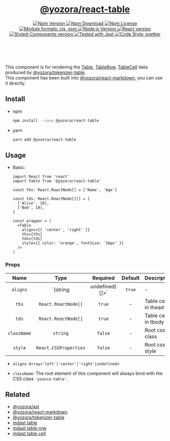 <header>
  <h1 align="center">
    <a href="https://github.com/guanghechen/yozora-react/tree/master/packages/table#readme">@yozora/react-table</a>
  </h1>
  <div align="center">
    <a href="https://www.npmjs.com/package/@yozora/react-table">
      <img
        alt="Npm Version"
        src="https://img.shields.io/npm/v/@yozora/react-table.svg"
      />
    </a>
    <a href="https://www.npmjs.com/package/@yozora/react-table">
      <img
        alt="Npm Download"
        src="https://img.shields.io/npm/dm/@yozora/react-table.svg"
      />
    </a>
    <a href="https://www.npmjs.com/package/@yozora/react-table">
      <img
        alt="Npm License"
        src="https://img.shields.io/npm/l/@yozora/react-table.svg"
      />
    </a>
    <a href="#install">
      <img
        alt="Module formats: cjs, esm"
        src="https://img.shields.io/badge/module_formats-cjs%2C%20esm-green.svg"
      />
    </a>
    <a href="https://github.com/nodejs/node">
      <img
        alt="Node.js Version"
        src="https://img.shields.io/node/v/@yozora/react-table"
      />
    </a>
    <a href="https://github.com/facebook/react">
      <img
        alt="React version"
        src="https://img.shields.io/npm/dependency-version/@yozora/react-table/peer/react"
      />
    </a>
    <a href="https://github.com/styled-components/styled-components">
      <img
        alt="Styled-Components version"
        src="https://img.shields.io/npm/dependency-version/@yozora/react-table/peer/styled-components"
      />
    </a>
    <a href="https://github.com/facebook/jest">
      <img
        alt="Tested with Jest"
        src="https://img.shields.io/badge/tested_with-jest-9c465e.svg"
      />
    </a>
    <a href="https://github.com/prettier/prettier">
      <img
        alt="Code Style: prettier"
        src="https://img.shields.io/badge/code_style-prettier-ff69b4.svg?style=flat-square"
      />
    </a>
  </div>
</header>
<br/>

This component is for rendering the [Table][@yozora/ast#table], [TableRow][@yozora/ast#tablerow], [TableCell][@yozora/ast#tablecell] data produced by
[@yozora/tokenizer-table][].\
This component has been built into [@yozora/react-markdown][], you can use it directly.

## Install

* npm

  ```bash
  npm install --save @yozora/react-table
  ```

* yarn

  ```bash
  yarn add @yozora/react-table
  ```

 ## Usage

* Basic:

  ```tsx
  import React from 'react'
  import Table from '@yozora/react-table'

  const ths: React.ReactNode[] = ['Name', 'Age']

  const tds: React.ReactNode[][] = [
    ['Alice', 18],
    ['Bob', 19],
  ]

  const wrapper = (
    <Table
      aligns={[ 'center', 'right' ]}
      ths={ths}
      tds={tds}
      style={{ color: 'orange', fontSize: '16px' }}
    />
  )
  ```

### Props

Name        | Type                    | Required  | Default | Description
:----------:|:-----------------------:|:---------:|:-------:|:-------------
`aligns`    | `(string|undefined)[]>` | `true`    | -       | Table cells in thead
`ths`       | `React.ReactNode[]`     | `true`    | -       | Table cells in thead
`tds`       | `React.ReactNode[]`     | `true`    | -       | Table cells in tbody
`className` | `string`                | `false`   | -       | Root css class
`style`     | `React.CSSProperties`   | `false`   | -       | Root css style

* `aligns`: `Array<'left'|'center'|'right'|undefined>`

* `className`: The root element of this component will always bind with the
  CSS class `'yozora-table'`.


## Related

* [@yozora/ast][]
* [@yozora/react-markdown][]
* [@yozora/tokenizer-table][]
* [mdast table][]
* [mdast table row][]
* [mdast table cell][]


[@yozora/ast]: https://www.npmjs.com/package/@yozora/ast#table
[@yozora/ast#table]: https://www.npmjs.com/package/@yozora/ast#table
[@yozora/ast#tablerow]: https://www.npmjs.com/package/@yozora/ast#tablerow
[@yozora/ast#tablecell]: https://www.npmjs.com/package/@yozora/ast#tablecell
[@yozora/react-markdown]: https://www.npmjs.com/package/@yozora/react-markdown
[@yozora/tokenizer-table]: https://www.npmjs.com/package/@yozora/tokenizer-table
[mdast table]: https://github.com/syntax-tree/mdast#table
[mdast table row]: https://github.com/syntax-tree/mdast#tablecell
[mdast table cell]: https://github.com/syntax-tree/mdast#tablerow
